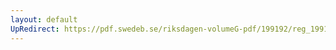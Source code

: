 ```yaml
---
layout: default
UpRedirect: https://pdf.swedeb.se/riksdagen-volumeG-pdf/199192/reg_199192/reg_199192_0901.pdf
---
```

